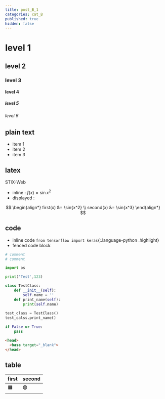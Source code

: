 ```yaml
---
title: post_B_1
categories: cat_B
published: true
hidden: false
---
```




# level 1
## level 2
### level 3
#### level 4
##### level 5
###### level 6



## plain text

- item 1
- item 2
- item 3



## latex

STIX-Web

- inline : $f(x) = \sin{x^2}$
- displayed : 

$$
\begin{align*}
  first(x)  &= \sin{x^2} \\
  second(x) &= \sin{x^3}
\end{align*}
$$



## code

- inline code `from tensorflow import keras`{:.language-python .highlight}
- fenced code block

```python
# comment
# comment

import os

print('Test',123)

class TestClass:
    def __init__(self):
        self.name = ''
    def print_name(self):
        print(self.name)
        
test_class = TestClass()
test_calss.print_name()

if False or True:
    pass
```

```html
<head>
  <base target="_blank">
</head>
```



## table

| first | second |
| :-    | :-     |
| 🟫   | 🟣     |



